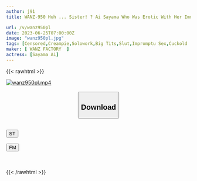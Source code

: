 ```yaml
---
author: j91
title: WANZ-950 Huh ... Sister! ? Ai Sayama Who Was Erotic With Her Immediately And Suddenly Estrus In A Sudden Ji Po And Continued To Ask For Creampie

url: /v/wanz950pl
date: 2023-06-25T07:00:00Z
image: "wanz950pl.jpg"
tags: [Censored,Creampie,Solowork,Big Tits,Slut,Impromptu Sex,Cuckold	 ]
maker: [ WANZ FACTORY  ]
actress: [Sayama Ai]
---
```



{{< rawhtml >}}

<div class="video" data-videoid="VWLe2rALbmiKBBV">
    <a href="javascript:;">
        <img src="/v/wanz950pl/wanz950pl.jpg" width="WIDTH" height="HEIGHT" alt="wanz950pl.mp4" loading="lazy">
    </a>
</div>

<script type="text/javascript" src="https://j91.asia/asset/on-demand-st.js"></script>

<br>
  <link rel="stylesheet" href="https://j91.asia/asset/bs5.css">
  
  <center>
  <button class="btn btn-primary" type="button" data-bs-toggle="collapse" data-bs-target=".multi-collapse" aria-expanded="false" aria-controls="multiCollapseExample1 multiCollapseExample2"><h2>Download</h2></button></center>
</p>
<div class="row">
  <div class="col">
    <div class="collapse multi-collapse" id="multiCollapseExample1">
      <div class="card card-body">
	      	      <br>
<div class="buttons">  
<a href="https://streamtape.to/v/VWLe2rALbmiKBBV" target="_blank"><button class="btn-hover color-3"><i class="fa fa-download"></i> ST</button></a></div>
    </div>
  </div>
</div>
  <div class="col">
    <div class="collapse multi-collapse" id="multiCollapseExample2">
      <div class="card card-body">
	      <br>
<div class="buttons">
    <a href="https://filemoon.sx/d/18feet6ogt5e" target="_blank"><button class="btn-hover color-8"><i class="fa fa-download"></i> FM</button></a></div>
<br><br>
      </div>
    </div>
  </div>
</div>

{{< /rawhtml >}}